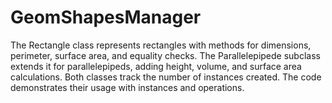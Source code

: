 # GeomShapesManager
The Rectangle class represents rectangles with methods for dimensions, perimeter, surface area, and equality checks. The Parallelepipede subclass extends it for parallelepipeds, adding height, volume, and surface area calculations. Both classes track the number of instances created. The code demonstrates their usage with instances and operations.
